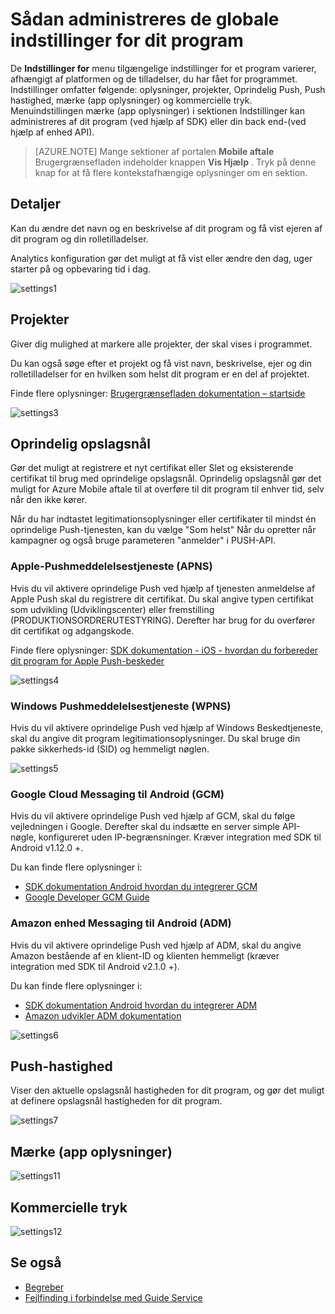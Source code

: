 <properties 
   pageTitle="Azure Mobile aftale brugergrænseflade - indstillinger" 
   description="Lær, hvordan du administrere de globale indstillinger for dit program ved hjælp af Azure Mobile aftale" 
   services="mobile-engagement" 
   documentationCenter="" 
   authors="piyushjo" 
   manager="dwrede" 
   editor=""/>

<tags
   ms.service="mobile-engagement"
   ms.devlang="na"
   ms.topic="article"
   ms.tgt_pltfrm="mobile-multiple"
   ms.workload="mobile" 
   ms.date="08/19/2016"
   ms.author="piyushjo"/>

# <a name="how-to-manage-the-global-settings-of-your-application"></a>Sådan administreres de globale indstillinger for dit program

De **Indstillinger for** menu tilgængelige indstillinger for et program varierer, afhængigt af platformen og de tilladelser, du har fået for programmet. Indstillinger omfatter følgende: oplysninger, projekter, Oprindelig Push, Push hastighed, mærke (app oplysninger) og kommercielle tryk. Menuindstillingen mærke (app oplysninger) i sektionen Indstillinger kan administreres af dit program (ved hjælp af SDK) eller din back end-(ved hjælp af enhed API). 


>[AZURE.NOTE] Mange sektioner af portalen **Mobile aftale** Brugergrænsefladen indeholder knappen **Vis Hjælp** . Tryk på denne knap for at få flere kontekstafhængige oplysninger om en sektion.

## <a name="details"></a>Detaljer

Kan du ændre det navn og en beskrivelse af dit program og få vist ejeren af dit program og din rolletilladelser. 

Analytics konfiguration gør det muligt at få vist eller ændre den dag, uger starter på og opbevaring tid i dag.
 
  ![settings1][46]
 
## <a name="projects"></a>Projekter

Giver dig mulighed at markere alle projekter, der skal vises i programmet. 

Du kan også søge efter et projekt og få vist navn, beskrivelse, ejer og din rolletilladelser for en hvilken som helst dit program er en del af projektet.

Finde flere oplysninger: [Brugergrænsefladen dokumentation – startside][Link 13]
 
  ![settings3][48]

## <a name="native-push"></a>Oprindelig opslagsnål

Gør det muligt at registrere et nyt certifikat eller Slet og eksisterende certifikat til brug med oprindelige opslagsnål. Oprindelig opslagsnål gør det muligt for Azure Mobile aftale til at overføre til dit program til enhver tid, selv når den ikke kører. 

Når du har indtastet legitimationsoplysninger eller certifikater til mindst én oprindelige Push-tjenesten, kan du vælge "Som helst" Når du opretter når kampagner og også bruge parameteren "anmelder" i PUSH-API.



### <a name="apple-push-notification-service-apns"></a>Apple-Pushmeddelelsestjeneste (APNS)

Hvis du vil aktivere oprindelige Push ved hjælp af tjenesten anmeldelse af Apple Push skal du registrere dit certifikat. Du skal angive typen certifikat som udvikling (Udviklingscenter) eller fremstilling (PRODUKTIONSORDRERUTESTYRING). Derefter har brug for du overfører dit certifikat og adgangskode.

Finde flere oplysninger: [SDK dokumentation - iOS - hvordan du forbereder dit program for Apple Push-beskeder][Link 5]
 
![settings4][49]
 
### <a name="windows-push-notification-service-wpns"></a>Windows Pushmeddelelsestjeneste (WPNS)

Hvis du vil aktivere oprindelige Push ved hjælp af Windows Beskedtjeneste, skal du angive dit program legitimationsoplysninger. Du skal bruge din pakke sikkerheds-id (SID) og hemmeligt nøglen.
 
![settings5][50]
 
### <a name="google-cloud-messaging-for-android-gcm"></a>Google Cloud Messaging til Android (GCM)

Hvis du vil aktivere oprindelige Push ved hjælp af GCM, skal du følge vejledningen i Google. Derefter skal du indsætte en server simple API-nøgle, konfigureret uden IP-begrænsninger. Kræver integration med SDK til Android v1.12.0 +.

Du kan finde flere oplysninger i: 

- [SDK dokumentation Android hvordan du integrerer GCM][Link 5]
- [Google Developer GCM Guide](http://developer.android.com/guide/google/gcm/gs.html)
 
### <a name="amazon-device-messaging-for-android-adm"></a>Amazon enhed Messaging til Android (ADM)

Hvis du vil aktivere oprindelige Push ved hjælp af ADM, skal du angive Amazon <OAuth credentials> bestående af en klient-ID og klienten hemmeligt (kræver integration med SDK til Android v2.1.0 +).

Du kan finde flere oplysninger i: 

- [SDK dokumentation Android hvordan du integrerer ADM][Link 5]
- [Amazon udvikler ADM dokumentation](https://developer.amazon.com/sdk/adm/credentials.html#Getting)
 
![settings6][51]

## <a name="push-speed"></a>Push-hastighed

Viser den aktuelle opslagsnål hastigheden for dit program, og gør det muligt at definere opslagsnål hastigheden for dit program.
 
  ![settings7][52]

## <a name="tag-app-info"></a>Mærke (app oplysninger)

![settings11][56]
  
## <a name="commercial-pressure"></a>Kommercielle tryk


![settings12][57]


## <a name="see-also"></a>Se også

- [Begreber][Link 6]
- [Fejlfinding i forbindelse med Guide Service][Link 24]

 

<!--Image references-->
[1]: ./media/mobile-engagement-user-interface-navigation/navigation1.png
[2]: ./media/mobile-engagement-user-interface-home/home1.png
[3]: ./media/mobile-engagement-user-interface-home/home2.png
[4]: ./media/mobile-engagement-user-interface-home/home3.png
[5]: ./media/mobile-engagement-user-interface-home/home4.png
[6]: ./media/mobile-engagement-user-interface-home/home5.png
[7]: ./media/mobile-engagement-user-interface-my-account/myaccount1.png
[8]: ./media/mobile-engagement-user-interface-my-account/myaccount2.png
[9]: ./media/mobile-engagement-user-interface-my-account/myaccount3.png
[10]: ./media/mobile-engagement-user-interface-analytics/analytics1.png
[11]: ./media/mobile-engagement-user-interface-analytics/analytics2.png
[12]: ./media/mobile-engagement-user-interface-analytics/analytics3.png
[13]: ./media/mobile-engagement-user-interface-analytics/analytics4.png
[14]: ./media/mobile-engagement-user-interface-monitor/monitor1.png
[15]: ./media/mobile-engagement-user-interface-monitor/monitor2.png
[16]: ./media/mobile-engagement-user-interface-monitor/monitor3.png
[17]: ./media/mobile-engagement-user-interface-monitor/monitor4.png
[18]: ./media/mobile-engagement-user-interface-reach/reach1.png
[19]: ./media/mobile-engagement-user-interface-reach/reach2.png
[20]: ./media/mobile-engagement-user-interface-reach-campaign/Reach-Campaign1.png
[21]: ./media/mobile-engagement-user-interface-reach-campaign/Reach-Campaign2.png
[22]: ./media/mobile-engagement-user-interface-reach-campaign/Reach-Campaign3.png
[23]: ./media/mobile-engagement-user-interface-reach-campaign/Reach-Campaign4.png
[24]: ./media/mobile-engagement-user-interface-reach-campaign/Reach-Campaign5.png
[25]: ./media/mobile-engagement-user-interface-reach-campaign/Reach-Campaign6.png
[26]: ./media/mobile-engagement-user-interface-reach-campaign/Reach-Campaign7.png
[27]: ./media/mobile-engagement-user-interface-reach-campaign/Reach-Campaign8.png
[28]: ./media/mobile-engagement-user-interface-reach-campaign/Reach-Campaign9.png
[29]: ./media/mobile-engagement-user-interface-reach-criterion/Reach-Criterion1.png
[30]: ./media/mobile-engagement-user-interface-reach-content/Reach-Content1.png
[31]: ./media/mobile-engagement-user-interface-reach-content/Reach-Content2.png
[32]: ./media/mobile-engagement-user-interface-reach-content/Reach-Content3.png
[33]: ./media/mobile-engagement-user-interface-reach-content/Reach-Content4.png
[34]: ./media/mobile-engagement-user-interface-dashboard/dashboard1.png
[35]: ./media/mobile-engagement-user-interface-segments/segments1.png
[36]: ./media/mobile-engagement-user-interface-segments/segments2.png
[37]: ./media/mobile-engagement-user-interface-segments/segments3.png
[38]: ./media/mobile-engagement-user-interface-segments/segments4.png
[39]: ./media/mobile-engagement-user-interface-segments/segments5.png
[40]: ./media/mobile-engagement-user-interface-segments/segments6.png
[41]: ./media/mobile-engagement-user-interface-segments/segments7.png
[42]: ./media/mobile-engagement-user-interface-segments/segments8.png
[43]: ./media/mobile-engagement-user-interface-segments/segments9.png
[44]: ./media/mobile-engagement-user-interface-segments/segments10.png
[45]: ./media/mobile-engagement-user-interface-segments/segments11.png
[46]: ./media/mobile-engagement-user-interface-settings/settings1.png
[47]: ./media/mobile-engagement-user-interface-settings/settings2.png
[48]: ./media/mobile-engagement-user-interface-settings/settings3.png
[49]: ./media/mobile-engagement-user-interface-settings/settings4.png
[50]: ./media/mobile-engagement-user-interface-settings/settings5.png
[51]: ./media/mobile-engagement-user-interface-settings/settings6.png
[52]: ./media/mobile-engagement-user-interface-settings/settings7.png
[53]: ./media/mobile-engagement-user-interface-settings/settings8.png
[54]: ./media/mobile-engagement-user-interface-settings/settings9.png
[55]: ./media/mobile-engagement-user-interface-settings/settings10.png
[56]: ./media/mobile-engagement-user-interface-settings/settings11.png
[57]: ./media/mobile-engagement-user-interface-settings/settings12.png
[58]: ./media/mobile-engagement-user-interface-settings/settings13.png

<!--Link references-->
[Link 1]: mobile-engagement-user-interface.md
[Link 2]: mobile-engagement-troubleshooting-guide.md
[Link 3]: mobile-engagement-how-tos.md
[Link 4]: http://go.microsoft.com/fwlink/?LinkID=525553
[Link 5]: http://go.microsoft.com/fwlink/?LinkID=525554
[Link 6]: http://go.microsoft.com/fwlink/?LinkId=525555
[Link 7]: https://account.windowsazure.com/PreviewFeatures
[Link 8]: https://social.msdn.microsoft.com/Forums/azure/home?forum=azuremobileengagement
[Link 9]: http://azure.microsoft.com/services/mobile-engagement/
[Link 10]: http://azure.microsoft.com/documentation/services/mobile-engagement/
[Link 11]: http://azure.microsoft.com/pricing/details/mobile-engagement/
[Link 12]: mobile-engagement-user-interface-navigation.md
[Link 13]: mobile-engagement-user-interface-home.md
[Link 14]: mobile-engagement-user-interface-my-account.md
[Link 15]: mobile-engagement-user-interface-analytics.md
[Link 16]: mobile-engagement-user-interface-monitor.md
[Link 17]: mobile-engagement-user-interface-reach.md
[Link 18]: mobile-engagement-user-interface-segments.md
[Link 19]: mobile-engagement-user-interface-dashboard.md
[Link 20]: mobile-engagement-user-interface-settings.md
[Link 21]: mobile-engagement-troubleshooting-guide-analytics.md
[Link 22]: mobile-engagement-troubleshooting-guide-apis.md
[Link 23]: mobile-engagement-troubleshooting-guide-push-reach.md
[Link 24]: mobile-engagement-troubleshooting-guide-service.md
[Link 25]: mobile-engagement-troubleshooting-guide-sdk.md
[Link 26]: mobile-engagement-troubleshooting-guide-sr-info.md
[Link 27]: ../mobile-engagement-how-tos-first-push.md
[Link 28]: ../mobile-engagement-how-tos-test-campaign.md
[Link 29]: ../mobile-engagement-how-tos-personalize-push.md
[Link 30]: ../mobile-engagement-how-tos-differentiate-push.md
[Link 31]: ../mobile-engagement-how-tos-schedule-campaign.md
[Link 32]: ../mobile-engagement-how-tos-text-view.md
[Link 33]: ../mobile-engagement-how-tos-web-view.md
 
